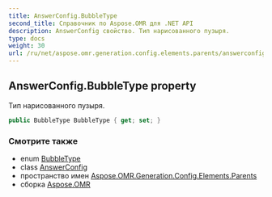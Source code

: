 ```yaml
---
title: AnswerConfig.BubbleType
second_title: Справочник по Aspose.OMR для .NET API
description: AnswerConfig свойство. Тип нарисованного пузыря.
type: docs
weight: 30
url: /ru/net/aspose.omr.generation.config.elements.parents/answerconfig/bubbletype/
---
```

## AnswerConfig.BubbleType property

Тип нарисованного пузыря.

```csharp
public BubbleType BubbleType { get; set; }
```

### Смотрите также

* enum [BubbleType](../../../aspose.omr.generation.config.enums/bubbletype/)
* class [AnswerConfig](../)
* пространство имен [Aspose.OMR.Generation.Config.Elements.Parents](../../answerconfig/)
* сборка [Aspose.OMR](../../../)



